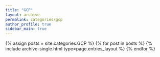 ```yaml
---
title: "GCP"
layout: archive
permalink: categories/gcp
author_profile: true
sidebar_main: true
---
```


{% assign posts = site.categories.GCP %}
{% for post in posts %} {% include archive-single.html type=page.entries_layout %} {% endfor %}